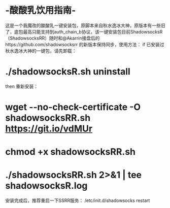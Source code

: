 # -酸酸乳饮用指南-
这是一个我魔改的酸酸乳一键安装包，原脚本来自秋水逸冰大神，原版本有一些旧了，底包最高只能支持到auth_chain_b协议，该一键安装包目前ShadowsocksR（ShadowsocksRR）随时和@Akarrin接盘后的https://github.com/shadowsocksrr 的新版本保持同步，使用方法：
if 已安装过秋水逸冰大神的一键包，请先卸载：
# ./shadowsocksR.sh uninstall
then 重新安装：
# wget --no-check-certificate -O shadowsocksRR.sh https://git.io/vdMUr
# chmod +x shadowsocksRR.sh
# ./shadowsocksRR.sh 2>&1 | tee shadowsocksR.log
安装完成后，推荐重启一下SSRR服务：
/etc/init.d/shadowsocks restart
